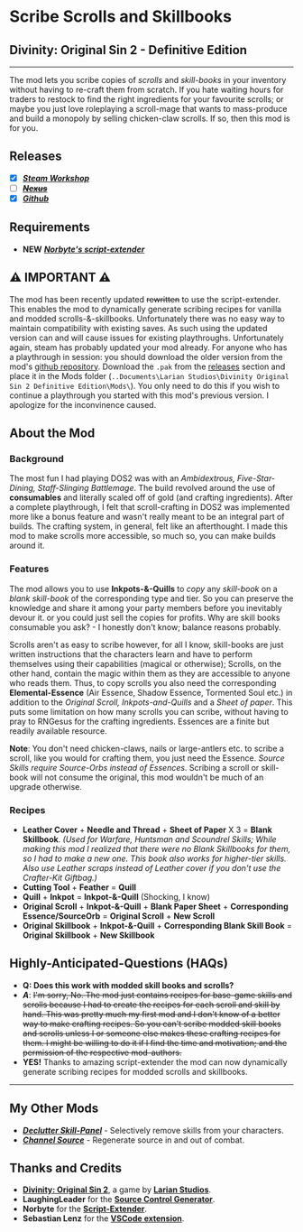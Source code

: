# **Scribe Scrolls and Skillbooks**

## Divinity: Original Sin 2 - Definitive Edition

----------

The mod lets you scribe copies of _scrolls_ and _skill-books_ in your inventory without having to re-craft them from scratch. If you hate waiting hours for traders to restock to find the right ingredients for your favourite scrolls; or maybe you just love roleplaying a scroll-mage that wants to mass-produce and build a monopoly by selling chicken-claw scrolls. If so, then this mod is for you.

## Releases

* [x] ***[Steam Workshop](https://steamcommunity.com/sharedfiles/filedetails/?id=2012742114)***
* [ ] ~~***[Nexus]()***~~
* [x] ***[Github](https://github.com/Shresht7/Scribe-Scrolls-and-Skillbooks/releases)***

## Requirements

* **NEW** ***[Norbyte's script-extender](https://github.com/Norbyte/ositools)***

## ⚠ IMPORTANT ⚠

The mod has been recently updated ~~rewritten~~ to use the script-extender. This enables the mod to dynamically generate scribing recipes for vanilla and modded scrolls-&-skillbooks. Unfortunately there was no easy way to maintain compatibility with existing saves. As such using the updated version can and will cause issues for existing playthroughs. Unfortunately again, steam has probably updated your mod already. For anyone who has a playthrough in session: you should download the older version from the mod's [github repository](https://github.com/Shresht7/Scribe-Scrolls-and-Skillbooks). Download the `.pak` from the [releases](https://github.com/Shresht7/Scribe-Scrolls-and-Skillbooks/releases) section and place it in the Mods folder (`..Documents\Larian Studios\Divinity Original Sin 2 Definitive Edition\Mods\`). You only need to do this if you wish to continue a playthrough you started with this mod's previous version. I apologize for the inconvinence caused.

## About the Mod

### Background

The most fun I had playing DOS2 was with an _Ambidextrous, Five-Star-Dining, Staff-Slinging Battlemage_. The build revolved around the use of **consumables** and literally scaled off of gold (and crafting ingredients). After a complete playthrough, I felt that scroll-crafting in DOS2 was implemented more like a bonus feature and wasn't really meant to be an integral part of builds. The crafting system, in general, felt like an afterthought. I made this mod to make scrolls more accessible, so much so, you can make builds around it.

### Features

The mod allows you to use **Inkpots-&-Quills** to _copy_ any _skill-book_ on a _blank skill-book_ of the corresponding type and tier. So you can preserve the knowledge and share it among your party members before you inevitably devour it. or you could just sell the copies for profits. Why are skill books consumable you ask? - I honestly don't know; balance reasons probably.

Scrolls aren't as easy to scribe however, for all I know, skill-books are just written instructions that the characters learn and have to perform themselves using their capabilities (magical or otherwise); Scrolls, on the other hand, contain the magic within them as they are accessible to anyone who reads them. Thus, to copy scrolls you also need the corresponding **Elemental-Essence** (Air Essence, Shadow Essence, Tormented Soul etc.) in addition to the _Original Scroll, Inkpots-and-Quills_ and a _Sheet of paper_. This puts some limitation on how many scrolls you can scribe, without having to pray to RNGesus for the crafting ingredients. Essences are a finite but readily available resource.

**Note**: You don't need chicken-claws, nails or large-antlers etc. to scribe a scroll, like you would for crafting them, you just need the Essence. _Source Skills require Source-Orbs instead of Essences_. Scribing a scroll or skill-book will not consume the original, this mod wouldn't be much of an upgrade otherwise.

### Recipes

* **Leather Cover** + **Needle and Thread** + **Sheet of Paper** X 3 = **Blank Skillbook**.
    _(Used for Warfare, Huntsman and Scoundrel Skills; While making this mod I realized that there were no Blank Skillbooks for them, so I had to make a new one. This book also works for higher-tier skills. Also use Leather scraps instead of Leather cover if you don't use the Crafter-Kit Giftbag.)_
* **Cutting Tool** + **Feather** = **Quill**
* **Quill** + **Inkpot** = **Inkpot-&-Quill** (Shocking, I know)
* **Original Scroll** + **Inkpot-&-Quill** + **Blank Paper Sheet** + **Corresponding Essence/SourceOrb** = **Original Scroll** + **New Scroll**
* **Original Skillbook** + **Inkpot-&-Quill** + **Corresponding Blank Skill Book** = **Original Skillbook** + **New Skillbook**

## Highly-Anticipated-Questions (HAQs)

* **Q: Does this work with modded skill books and scrolls?**
* ***A***: ~~I'm sorry, No. The mod just contains recipes for base-game skills and scrolls because I had to create the recipes for each scroll and skill by hand. This was pretty much my first mod and I don't know of a better way to make crafting recipes. So you can't scribe modded skill books and scrolls unless I or someone else makes these crafting recipes for them. I might be willing to do it if I find the time and motivation; and the permission of the respective mod-authors.~~
* **YES!** Thanks to amazing script-extender the mod can now dynamically generate scribing recipes for modded scrolls and skillbooks.

----------

## My Other Mods

* ***[Declutter Skill-Panel](https://steamcommunity.com/sharedfiles/filedetails/?id=2049313850)*** - Selectively remove skills from your characters.
* ***[Channel Source](https://steamcommunity.com/sharedfiles/filedetails/?id=2028696492)*** - Regenerate source in and out of combat.

## Thanks and Credits

* **[Divinity: Original Sin 2](http://store.steampowered.com/app/435150/Divinity_Original_Sin_2/)**, a game by **[Larian Studios](http://larian.com/)**.
* **LaughingLeader** for the **[Source Control Generator](https://github.com/LaughingLeader/SourceControlGenerator)**.
* **Norbyte** for the **[Script-Extender](https://github.com/Norbyte/ositools)**.
* **Sebastian Lenz** for the **[VSCode extension](https://marketplace.visualstudio.com/items?itemName=sebastian-lenz.divinity-vscode)**.
